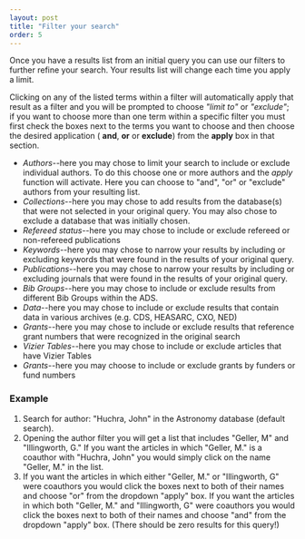 ```yaml
---
layout: post
title: "Filter your search"
order: 5
---
```



Once you have a results list from an initial query you can use our filters to further refine your search.  Your results list will change each time you apply a limit.


Clicking on any of the listed terms within a filter will automatically apply that result as a filter and you will be prompted to choose *"limit to"* or *"exclude"*; if you want to choose more than one term within a specific filter you must first check the boxes next to the terms you want to choose and then choose the desired application ( **and**, **or** or **exclude**) from the **apply** box in that section.

  * *Authors*--here you may chose to limit your search to include or exclude individual authors.  To do this choose one or more authors and the *apply* function will activate.  Here you can choose to "and", "or" or "exclude" authors from your resulting list.
  * *Collections*--here you may chose to add results from the database(s) that were not selected in your original query.  You may also chose to exclude a database that was initially chosen.
  * *Refereed status*--here you may chose to include or exclude refereed or non-refereed publications
  * *Keywords*--here you may chose to narrow your results by including or excluding keywords that were found in the results of your original query.
  * *Publications*--here you may chose to narrow your results by including or excluding journals that were found in the results of your original query.
  * *Bib Groups*--here you may chose to include or exclude results from different Bib Groups within the ADS.
  * *Data*--here you may chose to include or exclude results that contain data in various archives (e.g. CDS, HEASARC, CXO, NED)
  * *Grants*--here you may chose to include or exclude results that reference grant numbers that were recognized in the original search
  * *Vizier Tables*--here you may chose to include or exclude articles that have Vizier Tables
  * *Grants*--here you may choose to include or exclude grants by funders or fund numbers



### Example

1. Search for author: "Huchra, John" in the Astronomy database (default search).
2. Opening the author filter you will get a list that includes "Geller, M" and "Illingworth, G." If you want the articles in which "Geller, M." is a coauthor with "Huchra, John" you would simply click on the name "Geller, M." in the list.
3. If you want the articles in which either "Geller, M." or "Illingworth, G" were coauthors you would click the boxes next to both of their names and choose "or" from the dropdown "apply" box.
If you want the articles in which both "Geller, M." and "Illingworth, G" were coauthors you would click the boxes next to both of their names and choose "and" from the dropdown "apply" box. (There should be zero results for this query!)
